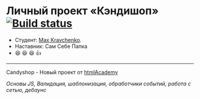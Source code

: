 # Личный проект «Кэндишоп» [![Build status][travis-image]][travis-url]

* Студент: [Max Kravchenko](https://up.htmlacademy.ru/javascript/15/user/544023).
* Наставник: Сам Себе Папка
* :laughing: :laughing: :laughing: :thumbsup:

---

Candyshop - Новый проект от [htmlAcademy](https://htmlacademy.ru/intensive/javascript)

_Основы JS, Валидация, шаблонизация, обработчики событий, работа с сетью, дебаунс_

[travis-image]: https://travis-ci.org/htmlacademy-javascript/544023-candyshop.svg?branch=master
[travis-url]: https://travis-ci.org/htmlacademy-javascript/544023-candyshop

